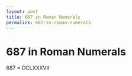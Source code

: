 ```yaml
---
layout: post
title: 687 in Roman Numerals
permalink: 687-in-roman-numerals
---
```


# 687 in Roman Numerals

687 = DCLXXXVII
